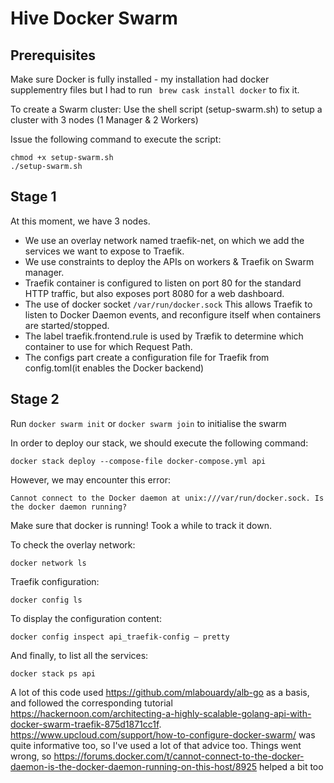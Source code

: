 # Hive Docker Swarm
## Prerequisites
Make sure Docker is fully installed - my installation had docker supplementry files but I had to run ``` brew cask install docker``` to fix it.

To create a Swarm cluster: 
Use the shell script (setup-swarm.sh) to setup a cluster with 3 nodes (1 Manager & 2 Workers)

Issue the following command to execute the script:
```
chmod +x setup-swarm.sh
./setup-swarm.sh
```

## Stage 1
At this moment, we have 3 nodes. 

* We use an overlay network named traefik-net, on which we add the services we want to expose to Traefik.
* We use constraints to deploy the APIs on workers & Traefik on Swarm manager.
* Traefik container is configured to listen on port 80 for the standard HTTP traffic, but also exposes port 8080 for a web dashboard.
* The use of docker socket ```/var/run/docker.sock``` This allows Traefik to listen to Docker Daemon events, and reconfigure itself when containers are started/stopped.
* The label traefik.frontend.rule is used by Træfik to determine which container to use for which Request Path.
* The configs part create a configuration file for Traefik from config.toml(it enables the Docker backend)

## Stage 2

Run ```docker swarm init``` or ```docker swarm join``` to initialise the swarm

In order to deploy our stack, we should execute the following command:
```
docker stack deploy --compose-file docker-compose.yml api
```

However, we may encounter this error: 
```
Cannot connect to the Docker daemon at unix:///var/run/docker.sock. Is the docker daemon running?
```
Make sure that docker is running! Took a while to track it down. 


To check the overlay network:
```
docker network ls
```

Traefik configuration:
```
docker config ls
```

To display the configuration content:
```
docker config inspect api_traefik-config — pretty
```

And finally, to list all the services:
```
docker stack ps api
```

A lot of this code used https://github.com/mlabouardy/alb-go as a basis, and followed the corresponding tutorial https://hackernoon.com/architecting-a-highly-scalable-golang-api-with-docker-swarm-traefik-875d1871cc1f.
https://www.upcloud.com/support/how-to-configure-docker-swarm/ was quite informative too, so I've used a lot of that advice too.
Things went wrong, so https://forums.docker.com/t/cannot-connect-to-the-docker-daemon-is-the-docker-daemon-running-on-this-host/8925 helped a bit too